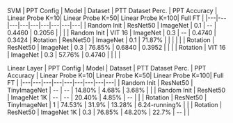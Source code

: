 SVM
| PPT Config | Model | Dataset | PTT Dataset Perc. | PPT Accuracy | Linear Probe K=10| Linear Probe K=50| Linear Probe K=100| Full FT | 
|---|---|---|---|---|---|---|---|---|
| Random Init | ResNet50 | ImageNet | 0.1 | -- | 0.4460 | 0.2056 | | |
| Random Init | VIT 16 | ImageNet | 0.3 | -- | 0.4740 | 0.3424
| Rotation | ResNet50 | ImageNet | 0.1 | 71.87% |  | |  | |
| Rotation | ResNet50 | ImageNet | 0.3 | 76.85% | 0.6840 | 0.3952 | | |
| Rotation | VIT 16 | ImageNet | 0.3 | 57.76% | 0.4740 | | | |


Linear Layer
| PPT Config | Model | Dataset | PTT Dataset Perc. | PPT Accuracy | Linear Probe K=10| Linear Probe K=50| Linear Probe K=100| Full FT | 
|---|---|---|---|---|---|---|---|---|
| Random Init | ResNet50 | TinyImageNet | -- | -- | 14.80% | 4.68% | 3.68% | |
| Random Init | ResNet50 | ImageNet 1K | -- | -- | 20.40% | 4.85% | -- | |
| Rotation | ResNet50 | TinyImageNet | 1 | 74.53% | 31.9% | 13.28% | 6.24-running% | |
| Rotation | ResNet50 | ImageNet 1K | 0.3 | 76.85% | 48.20% | 22.7% | -- | |



